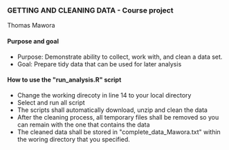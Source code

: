 ### GETTING AND CLEANING DATA - Course project
Thomas Mawora
#### Purpose and goal
* Purpose: Demonstrate ability to collect, work with, and clean a data set.
* Goal: Prepare tidy data that can be used for later analysis


#### How to use the "run_analysis.R" script
* Change the working direcoty in line 14 to your local directory
* Select and run all script
* The scripts shall automatically download, unzip and clean the data
* After the cleaning process, all temporary files shall be removed so you can remain with the one that contains the data
* The cleaned data shall be stored in "complete_data_Mawora.txt" within the woring directory that you specified.
